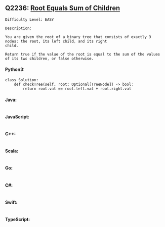## Q2236: [Root Equals Sum of Children](https://leetcode.com/problems/root-equals-sum-of-children/)

```
Difficulty Level: EASY
```

```
Description:

You are given the root of a binary tree that consists of exactly 3 nodes: the root, its left child, and its right
child.

Return true if the value of the root is equal to the sum of the values of its two children, or false otherwise.
```

#### Python3:

```
class Solution:
    def checkTree(self, root: Optional[TreeNode]) -> bool:
        return root.val == root.left.val + root.right.val
```

#### Java:

```

```

#### JavaScript:

```

```

#### C++:

```

```

#### Scala:

```

```

#### Go:

```

```

#### C#:

```

```

#### Swift:

```

```

#### TypeScript:

```

```